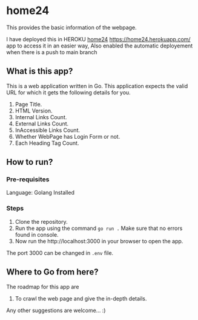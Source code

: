 # home24
This provides the basic information of the webpage. 

I have deployed this in HEROKU <a href="https://home24.herokuapp.com/">home24</a> https://home24.herokuapp.com/ app to access it in an easier way, Also enabled the automatic deployement when there is a push to main branch

## What is this app?

This is a web application written in Go. 
This application expects the valid URL for which it gets the following details for you. 
  1. Page Title.
  2. HTML Version. 
  3. Internal Links Count. 
  4. External Links Count.
  5. InAccessible Links Count.
  6. Whether WebPage has Login Form or not.
  7. Each Heading Tag Count.
  
## How to run?

### Pre-requisites 
 Language: Golang Installed

### Steps

  1. Clone the repository. 
  2. Run the app using the command `go run .` Make sure that no errors found in console.
  3. Now run the http://localhost:3000 in your browser to open the app. 
 
 The port 3000 can be changed in `.env` file. 
  
  
## Where to Go from here?
The roadmap for this app are 

  1. To crawl the web page and give the in-depth details.

Any other suggestions are welcome... :) 
